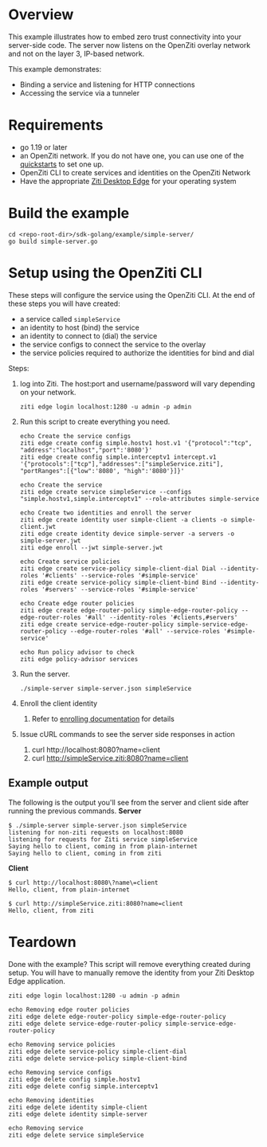 # Overview
This example illustrates how to embed zero trust connectivity into your server-side code. The server now listens on the 
OpenZiti overlay network and not on the layer 3, IP-based network.

This example demonstrates:
* Binding a service and listening for HTTP connections
* Accessing the service via a tunneler

# Requirements
* go 1.19 or later
* an OpenZiti network. If you do not have one, you can use one of the [quickstarts](https://openziti.github.io/ziti/quickstarts/quickstart-overview.html) to set one up.
* OpenZiti CLI to create services and identities on the OpenZiti Network
* Have the appropriate [Ziti Desktop Edge](https://openziti.github.io/ziti/clients/which-client.html) for your operating system

# Build the example
```
cd <repo-root-dir>/sdk-golang/example/simple-server/
go build simple-server.go
```

# Setup using the OpenZiti CLI
These steps will configure the service using the OpenZiti CLI. At the end of these steps you will have created:
* a service called `simpleService`
* an identity to host (bind) the service
* an identity to connect to (dial) the service
* the service configs to connect the service to the overlay
* the service policies required to authorize the identities for bind and dial

Steps:
1. log into Ziti. The host:port and username/password will vary depending on your network.

       ziti edge login localhost:1280 -u admin -p admin
1. Run this script to create everything you need.

       echo Create the service configs
       ziti edge create config simple.hostv1 host.v1 '{"protocol":"tcp", "address":"localhost","port":'8080'}'
       ziti edge create config simple.interceptv1 intercept.v1 '{"protocols":["tcp"],"addresses":["simpleService.ziti"], "portRanges":[{"low":'8080', "high":'8080'}]}'

       echo Create the service
       ziti edge create service simpleService --configs "simple.hostv1,simple.interceptv1" --role-attributes simple-service
       
       echo Create two identities and enroll the server
       ziti edge create identity user simple-client -a clients -o simple-client.jwt
       ziti edge create identity device simple-server -a servers -o simple-server.jwt
       ziti edge enroll --jwt simple-server.jwt
       
       echo Create service policies
       ziti edge create service-policy simple-client-dial Dial --identity-roles '#clients' --service-roles '#simple-service'
       ziti edge create service-policy simple-client-bind Bind --identity-roles '#servers' --service-roles '#simple-service'
       
       echo Create edge router policies
       ziti edge create edge-router-policy simple-edge-router-policy --edge-router-roles '#all' --identity-roles '#clients,#servers'
       ziti edge create service-edge-router-policy simple-service-edge-router-policy --edge-router-roles '#all' --service-roles '#simple-service'
       
       echo Run policy advisor to check
       ziti edge policy-advisor services
1. Run the server.

       ./simple-server simple-server.json simpleService

1. Enroll the client identity
   1. Refer to [enrolling documentation](https://openziti.github.io/ziti/identities/enrolling.html) for details

1. Issue cURL commands to see the server side responses in action
   1. curl http://localhost:8080?name=client
   2. curl http://simpleService.ziti:8080?name=client

## Example output
The following is the output you'll see from the server and client side after running the previous commands.
**Server**
```
$ ./simple-server simple-server.json simpleService
listening for non-ziti requests on localhost:8080
listening for requests for Ziti service simpleService
Saying hello to client, coming in from plain-internet
Saying hello to client, coming in from ziti
```
**Client**
```
$ curl http://localhost:8080\?name\=client
Hello, client, from plain-internet

$ curl http://simpleService.ziti:8080?name=client
Hello, client, from ziti
```

# Teardown
Done with the example? This script will remove everything created during setup.
You will have to manually remove the identity from your Ziti Desktop Edge application.
```
ziti edge login localhost:1280 -u admin -p admin

echo Removing edge router policies
ziti edge delete edge-router-policy simple-edge-router-policy
ziti edge delete service-edge-router-policy simple-service-edge-router-policy

echo Removing service policies
ziti edge delete service-policy simple-client-dial
ziti edge delete service-policy simple-client-bind

echo Removing service configs
ziti edge delete config simple.hostv1
ziti edge delete config simple.interceptv1

echo Removing identities
ziti edge delete identity simple-client
ziti edge delete identity simple-server

echo Removing service
ziti edge delete service simpleService
```
